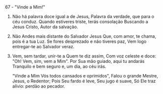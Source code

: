 67 - "Vinde a Mim!"

1. Não há palavra doce igual a de Jesus,
   Palavra da verdade, que para o céu conduz.
   Quando estiveres triste, terás consolação
   Buscando a Jesus Cristo, Autor da salvação.

2. Não Andes mais distante do Salvador Jesus
   Que, com amor, te chama, pois é a tua Luz.
   Se fores desprezado e não tiveres paz,
   Vem logo entregar-te ao Salvador veraz.

3. Vem, sem tardar, unir-te a Quem te diz assim,
   Com voz celeste e doce:
   "Oh! Vem, sim, vem a Mim".
   Por Sua mão guiado, aqui tu andarás
   Tranquilo e bem seguro e, um dia, ao céu irás.

   "Vinde a Mim
   Vós todos cansados e oprimidos",
   Falou o grande Mestre, Jesus, o Redentor;
   Pois Seu fardo é leve, Seu jugo é suave,
   Só Ele traz alívio: perdão ao pecador.

